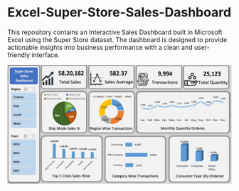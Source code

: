 # Excel-Super-Store-Sales-Dashboard
This repository contains an Interactive Sales Dashboard built in Microsoft Excel using the Super Store dataset. The dashboard is designed to provide actionable insights into business performance with a clean and user-friendly interface.

<img src="https://github.com/vyaspriyank24-cloud/Excel-Super-Store-Sales-Dashboard/blob/cc43ba19b1b6638a27cc63150a10e502ebb18eac/Super%20Store%20Sales%20Dashboard.JPG" alt="Image Description" width="600"/>
